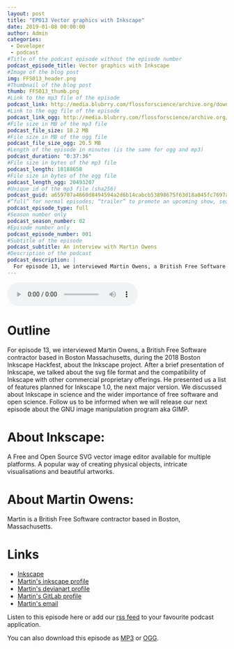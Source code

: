 ```yaml
---
layout: post
title: "EP013 Vector graphics with Inkscape"
date: 2019-01-08 00:00:00
author: Admin
categories: 
 - Developer
 - podcast
#Title of the podcast episode without the episode number
podcast_episode_title: Vector graphics with Inkscape
#Image of the blog post
img: FFS013_header.png
#Thumbnail of the blog post
thumb: FFS013_thumb.png
#Link to the mp3 file of the episode
podcast_link: http://media.blubrry.com/flossforscience/archive.org/download/Ep013VectorGraphicsWithInkscape/FLOSSforscience_EP013_Inkscape.mp3
#Link to the ogg file of the episode
podcast_link_ogg: http://media.blubrry.com/flossforscience/archive.org/download/Ep013VectorGraphicsWithInkscape/FLOSSforscience_EP013_Inkscape.ogg
#File size in MB of the mp3 file
podcast_file_size: 18.2 MB
#File size in MB of the ogg file
podcast_file_size_ogg: 20.5 MB
#Length of the episode in minutes (is the same for ogg and mp3)
podcast_duration: "0:37:36"
#File size in bytes of the mp3 file
podcast_length: 18188658
#File size in bytes of the ogg file
podcast_length_ogg: 20493207
#Unique id of the mp3 file (sha256)
podcast_guid: a659707a4660d8494594a2d6b14cabcb53898675f63d18a045fc7697adad7a9a
#“full” for normal episodes; “trailer” to promote an upcoming show, season, or episode; or “bonus” for extra content related to a show, season, or episode.
podcast_episode_type: full
#Season number only
podcast_season_number: 02
#Episode number only
podcast_episode_number: 001
#Subtitle of the episode 
podcast_subtitle: An interview with Martin Owens
#Description of the podcast
podcast_description: |
  For episode 13, we interviewed Martin Owens, a British Free Software contractor based in Boston Massachusetts, during the 2018 Boston Inkscape Hackfest, about the Inkscape project. After a brief presentation of Inkscape, we talked about the svg file format and the compatibility of Inkscape with other commercial proprietary offerings. He presented us a list of features planned for Inkscape 1.0, the next major version. We discussed about Inkscape in science and the wider importance of free software and open science. Follow us to be informed when we will release our next episode about the GNU image manipulation program aka GIMP.  
---
```


<audio controls>
  <source src="http://media.blubrry.com/flossforscience/archive.org/download/Ep013VectorGraphicsWithInkscape/FLOSSforscience_EP013_Inkscape.ogg" type="audio/ogg">
  <source src="http://media.blubrry.com/flossforscience/archive.org/download/Ep013VectorGraphicsWithInkscape/FLOSSforscience_EP013_Inkscape.mp3" type="audio/mpeg">
Your browser does not support the audio element.
</audio>

# Outline

For episode 13, we interviewed Martin Owens, a British Free Software contractor based in Boston Massachusetts, during the 2018 Boston Inkscape Hackfest, about the Inkscape project. After a brief presentation of Inkscape, we talked about the svg file format and the compatibility of Inkscape with other commercial proprietary offerings. He presented us a list of features planned for Inkscape 1.0, the next major version. We discussed about Inkscape in science and the wider importance of free software and open science. Follow us to be informed when we will release our next episode about the GNU image manipulation program aka GIMP.  

# About Inkscape:

A Free and Open Source SVG vector image editor available for multiple platforms. A popular way of creating physical objects, intricate visualisations and beautiful artworks.

# About Martin Owens: 

Martin is a British Free Software contractor based in Boston, Massachusetts.

# Links
* [Inkscape](https://inkscape.org/en/)
* [Martin's inkscape profile](https://inkscape.org/en/~doctormo)
* [Martin's devianart profile](https://www.deviantart.com/doctormo)
* [Martin's GitLab profile](https://gitlab.com/doctormo)
* [Martin's email](doctormo@gmail.com )

Listen to this episode here or add our [rss feed](https://flossforscience.com/feed.xml) to your favourite podcast application. 

You can also download this episode as [MP3](http://media.blubrry.com/flossforscience/archive.org/download/Ep013VectorGraphicsWithInkscape/FLOSSforscience_EP013_Inkscape.mp3) or [OGG](http://media.blubrry.com/flossforscience/archive.org/download/Ep013VectorGraphicsWithInkscape/FLOSSforscience_EP013_Inkscape.ogg). 
